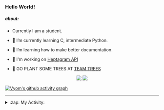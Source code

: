 ### Hello World!

##### about:
- Currently I am a student.
- 🌱 I’m currently learning C, intermediate Python.
- 🌱 I’m learning how to make better documentation.
- 🌱 I'm working on [Heptagram API](https://github.com/Heptagram-Bot/api)

- 🌱 GO PLANT SOME TREES AT [TEAM TREES](https://teamtrees.org/)

<p align="center">
  <a href="https://twitter.com/Vyvy_viM"><img target="_blank" src="https://img.shields.io/badge/twitter%20@Vyvy_viM-0D95E8?style=for-the-badge&logo=twitter&logoColor=white"/></a> 
  <a href="https://vyvy-vi.github.io/portfolio"><img target="_blank" src="https://img.shields.io/badge/-I%27m_craving_for_open_source-green?style=for-the-badge&logo=github&logoColor=black"/></a> 
</p>

[![Vyom's github activity graph](https://activity-graph.herokuapp.com/graph?username=Vyvy-vi)](https://github.com/ashutosh00710/github-readme-activity-graph)

---
<details>
  <summary>:zap: My Activity:</summary>
  
<!--START_SECTION:waka-->
**I'm a Night 🦉** 

```text
🌞 Morning    38 commits     █░░░░░░░░░░░░░░░░░░░░░░░░   6.19% 
🌆 Daytime    134 commits    █████░░░░░░░░░░░░░░░░░░░░   21.82% 
🌃 Evening    222 commits    █████████░░░░░░░░░░░░░░░░   36.16% 
🌙 Night      220 commits    █████████░░░░░░░░░░░░░░░░   35.83%

```
📅 **I'm Most Productive on Sunday** 

```text
Monday       63 commits     ██░░░░░░░░░░░░░░░░░░░░░░░   10.26% 
Tuesday      83 commits     ███░░░░░░░░░░░░░░░░░░░░░░   13.52% 
Wednesday    84 commits     ███░░░░░░░░░░░░░░░░░░░░░░   13.68% 
Thursday     77 commits     ███░░░░░░░░░░░░░░░░░░░░░░   12.54% 
Friday       53 commits     ██░░░░░░░░░░░░░░░░░░░░░░░   8.63% 
Saturday     90 commits     ███░░░░░░░░░░░░░░░░░░░░░░   14.66% 
Sunday       164 commits    ██████░░░░░░░░░░░░░░░░░░░   26.71%

```


📊 **This Week I Spent My Time On** 

```text
🔥 Editors: 
Vim                      14 hrs 26 mins      █████████████████████████   100.0%

🐱‍💻 Projects: 
api                      8 hrs 47 mins       ███████████████░░░░░░░░░░   60.9% 
appwrite-community       1 hr 37 mins        ██░░░░░░░░░░░░░░░░░░░░░░░   11.26% 
commit-your-code-bot     1 hr 15 mins        ██░░░░░░░░░░░░░░░░░░░░░░░   8.68% 
TEC-welcome-bot          46 mins             █░░░░░░░░░░░░░░░░░░░░░░░░   5.35% 
TEC-Discord-Automation   40 mins             █░░░░░░░░░░░░░░░░░░░░░░░░   4.73%

```


 Last Updated on 06/10/2021
<!--END_SECTION:waka-->
</details>

